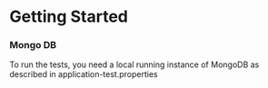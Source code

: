 # Getting Started

### Mongo DB
To run the tests, you need a local running instance of MongoDB as described in application-test.properties